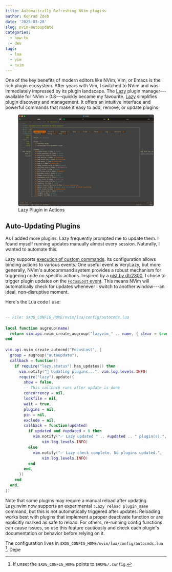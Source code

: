 ```yaml
---
title: Automatically Refreshing NVim plugins
author: Konrad Zdeb
date: '2025-03-28'
slug: nvim-autoupdate
categories:
  - how-to
  - dev
tags:
  - lua
  - vim
  - nvim
---
```



One of the key benefits of modern editors like NVim, Vim, or Emacs is the rich plugin ecosystem. After years with Vim, I switched to NVim and was immediately impressed by its plugin landscape. The [Lazy](https://github.com/folke/lazy.nvim) plugin manager---available for NVim \> 0.8---quickly became my favourite. [Lazy](https://github.com/folke/lazy.nvim) simplifies plugin discovery and management. It offers an intuitive interface and powerful commands that make it easy to add, remove, or update plugins.

<figure>
<img src="images/lazy_image.png" alt="Lazy Plugin in Actions" />
<figcaption aria-hidden="true">Lazy Plugin in Actions</figcaption>
</figure>

## Auto-Updating Plugins

As I added more plugins, Lazy frequently prompted me to update them. I found myself running updates manually almost every session. Naturally, I wanted to automate this.

Lazy supports [execution of custom commands](https://www.lazyvim.org/configuration/general). Its configuration allows binding actions to various events. One useful event is VeryLazy, but more generally, NVim's autocommand system provides a robust mechanism for triggering code on specific actions. Inspired by a [gist by dtr2300](https://gist.github.com/dtr2300/2f867c2b6c051e946ef23f92bd9d1180), I chose to trigger plugin updates on the [`FocusLost` event](https://neovim.io/doc/user/autocmd.html). This means NVim will automatically check for updates whenever I switch to another window---an ideal, non-disruptive moment.

Here's the Lua code I use:

``` lua

-- File: $XDG_CONFIG_HOME/nvim/lua/config/autocmds.lua

local function augroup(name)
  return vim.api.nvim_create_augroup("lazyvim_" .. name, { clear = true })
end

vim.api.nvim_create_autocmd("FocusLost", {
  group = augroup("autoupdate"),
  callback = function()
    if require("lazy.status").has_updates() then
      vim.notify("🔄 Updating plugins...", vim.log.levels.INFO)
      require("lazy").update({
        show = false,
        -- This callback runs after update is done
        concurrency = nil,
        lockfile = nil,
        wait = true,
        plugins = nil,
        pin = nil,
        exclude = nil,
        callback = function(updated)
          if updated and #updated > 0 then
            vim.notify("✅ Lazy updated " .. #updated .. " plugin(s).", 
                vim.log.levels.INFO)
          else
            vim.notify("✅ Lazy check complete. No plugins updated.", 
                vim.log.levels.INFO)
          end
        end,
      })
    end
  end,
})
```

Note that some plugins may require a manual reload after updating. Lazy.nvim now supports an experimental `:Lazy reload plugin_name` command, but this is not automatically triggered after updates. Reloading works best with plugins that implement a proper deactivate function or are explicitly marked as safe to reload. For others, re-running config functions can cause issues, so use this feature cautiously and check each plugin's documentation or behavior before relying on it.

The configuration lives in `$XDG_CONFIG_HOME/nvim/lua/config/autocmds.lua` [^1]. Depe

[^1]: If unset the `$XDG_CONFIG_HOME` points to `$HOME/.config`.
